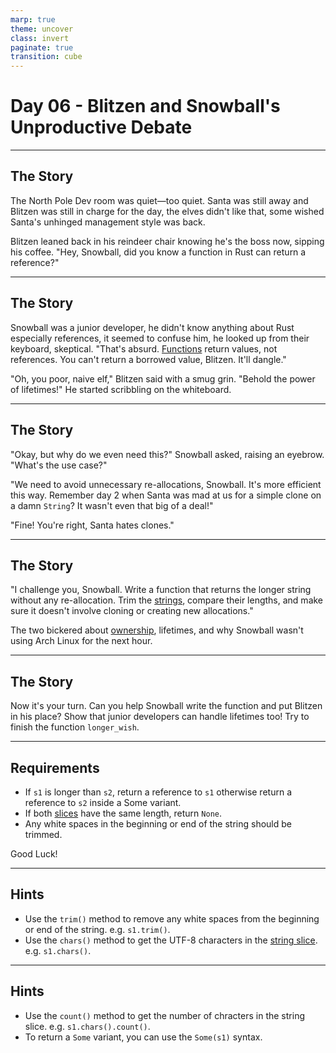 ```yaml
---
marp: true
theme: uncover
class: invert
paginate: true
transition: cube
---
```


# Day 06 - Blitzen and Snowball's Unproductive Debate

---

## The Story

The North Pole Dev room was quiet—too quiet. Santa was still away and Blitzen was still in charge for the day, the elves didn't like that, some wished Santa's unhinged management style was back.

Blitzen leaned back in his reindeer chair knowing he's the boss now, sipping his coffee. "Hey, Snowball, did you know a function in Rust can return a reference?"

---

## The Story

Snowball was a junior developer, he didn't know anything about Rust especially references, it seemed to confuse him, he looked up from their keyboard, skeptical. "That's absurd. [Functions](https://www.rustfinity.com/learn/rust/the-programming-basics/functions) return values, not references. You can't return a borrowed value, Blitzen. It'll dangle."

"Oh, you poor, naive elf," Blitzen said with a smug grin. "Behold the power of lifetimes!" He started scribbling on the whiteboard.

---

## The Story

"Okay, but why do we even need this?" Snowball asked, raising an eyebrow. "What's the use case?"

"We need to avoid unnecessary re-allocations, Snowball. It's more efficient this way. Remember day 2 when Santa was mad at us for a simple clone on a damn `String`? It wasn't even that big of a deal!"

"Fine! You're right, Santa hates clones."

---

## The Story

"I challenge you, Snowball. Write a function that returns the longer string without any re-allocation. Trim the [strings](https://www.rustfinity.com/learn/rust/ownership/strings-and-slices), compare their lengths, and make sure it doesn't involve cloning or creating new allocations."

The two bickered about [ownership](https://www.rustfinity.com/learn/rust/ownership), lifetimes, and why Snowball wasn't using Arch Linux for the next hour.

---

## The Story

Now it's your turn. Can you help Snowball write the function and put Blitzen in his place? Show that junior developers can handle lifetimes too! Try to finish the function `longer_wish`.

---

## Requirements

- If `s1` is longer than `s2`, return a reference to `s1` otherwise return a reference to `s2` inside a Some variant.
- If both [slices](https://www.rustfinity.com/learn/rust/ownership/strings-and-slices) have the same length, return `None`.
- Any white spaces in the beginning or end of the string should be trimmed.

Good Luck!

---

## Hints

- Use the `trim()` method to remove any white spaces from the beginning or end of the string. e.g. `s1.trim()`.
- Use the `chars()` method to get the UTF-8 characters in the [string slice](https://www.rustfinity.com/learn/rust/ownership/strings-and-slices). e.g. `s1.chars()`.

---

## Hints

- Use the `count()` method to get the number of chracters in the string slice. e.g. `s1.chars().count()`.
- To return a `Some` variant, you can use the `Some(s1)` syntax.
